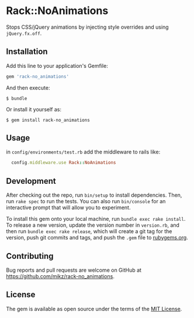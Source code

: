 # Rack::NoAnimations

Stops CSS/jQuery animations by injecting style overrides and using `jQuery.fx.off`.


## Installation

Add this line to your application's Gemfile:

```ruby
gem 'rack-no_animations'
```

And then execute:

    $ bundle

Or install it yourself as:

    $ gem install rack-no_animations

## Usage

in `config/environments/test.rb` add the middleware to rails like:

```ruby
  config.middleware.use Rack::NoAnimations
```

## Development

After checking out the repo, run `bin/setup` to install dependencies. Then, run `rake spec` to run the tests. You can also run `bin/console` for an interactive prompt that will allow you to experiment.

To install this gem onto your local machine, run `bundle exec rake install`. To release a new version, update the version number in `version.rb`, and then run `bundle exec rake release`, which will create a git tag for the version, push git commits and tags, and push the `.gem` file to [rubygems.org](https://rubygems.org).

## Contributing

Bug reports and pull requests are welcome on GitHub at https://github.com/mikz/rack-no_animations.


## License

The gem is available as open source under the terms of the [MIT License](http://opensource.org/licenses/MIT).


